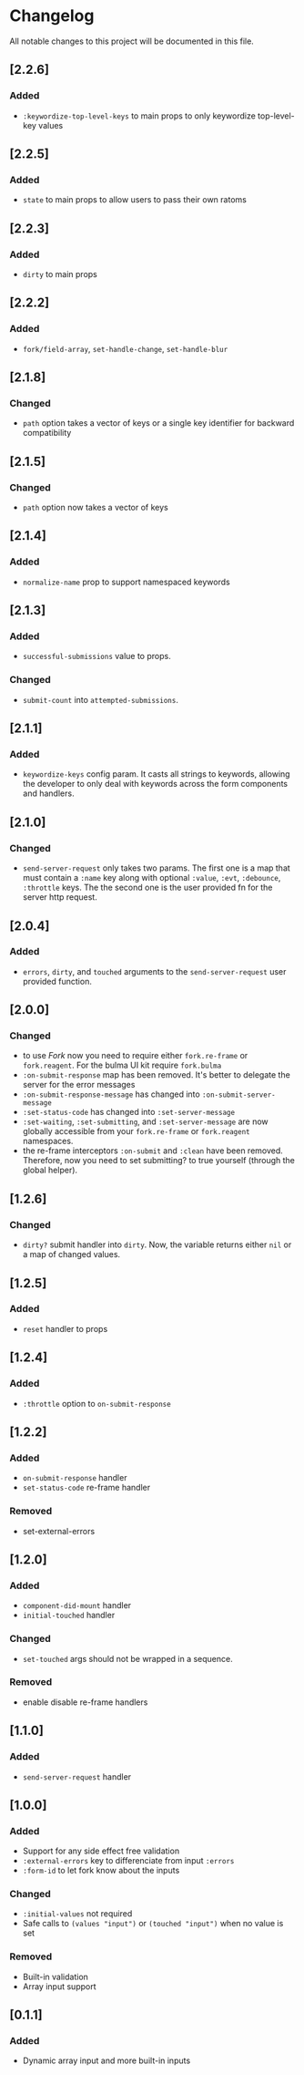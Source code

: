 # Changelog
All notable changes to this project will be documented in this file.

## [2.2.6]
### Added
- `:keywordize-top-level-keys` to main props to only keywordize top-level-key values

## [2.2.5]
### Added
- `state` to main props to allow users to pass their own ratoms

## [2.2.3]
### Added
- `dirty` to main props

## [2.2.2]
### Added
- `fork/field-array`, `set-handle-change`, `set-handle-blur`

## [2.1.8]
### Changed
- `path` option takes a vector of keys or a single key identifier for backward compatibility

## [2.1.5]
### Changed
- `path` option now takes a vector of keys

## [2.1.4]
### Added
- `normalize-name` prop to support namespaced keywords

## [2.1.3]
### Added
- `successful-submissions` value to props.

### Changed
- `submit-count` into `attempted-submissions`.

## [2.1.1]
### Added
- `keywordize-keys` config param. It casts all strings to keywords, allowing the developer to only deal with keywords across the form components and handlers.

## [2.1.0]
### Changed
- `send-server-request` only takes two params. The first one is a map that must contain a `:name` key along with optional `:value`, `:evt`, `:debounce`, `:throttle` keys. The the second one is the user provided fn for the server http request.

## [2.0.4]
### Added
- `errors`, `dirty`, and `touched` arguments to the `send-server-request` user provided function.

## [2.0.0]
### Changed
- to use *Fork* now you need to require either `fork.re-frame` or `fork.reagent`. For the bulma UI kit require `fork.bulma`
- `:on-submit-response` map has been removed. It's better to delegate the server for the error messages
- `:on-submit-response-message` has changed into `:on-submit-server-message`
- `:set-status-code` has changed into `:set-server-message`
- `:set-waiting`, `:set-submitting`, and `:set-server-message` are now globally accessible from your `fork.re-frame` or `fork.reagent` namespaces.
- the re-frame interceptors `:on-submit` and `:clean` have been removed. Therefore, now you need to set submitting? to true yourself (through the global helper).

## [1.2.6]
### Changed
- `dirty?` submit handler into `dirty`. Now, the variable returns either `nil` or a map of changed values.

## [1.2.5]
### Added
- `reset` handler to props

## [1.2.4]
### Added
- `:throttle` option to `on-submit-response`

## [1.2.2]
### Added
- `on-submit-response` handler
- `set-status-code` re-frame handler

### Removed
- set-external-errors
## [1.2.0]
### Added
- `component-did-mount` handler
- `initial-touched` handler

### Changed
- `set-touched` args should not be wrapped in a sequence.

### Removed
- enable disable re-frame handlers

## [1.1.0]
### Added
- `send-server-request` handler

## [1.0.0]
### Added
- Support for any side effect free validation
- `:external-errors` key to differenciate from input `:errors`
- `:form-id` to let fork know about the inputs

### Changed
- `:initial-values` not required
- Safe calls to `(values "input")` or `(touched "input")` when no value is set

### Removed
- Built-in validation
- Array input support

## [0.1.1]
### Added
- Dynamic array input and more built-in inputs
